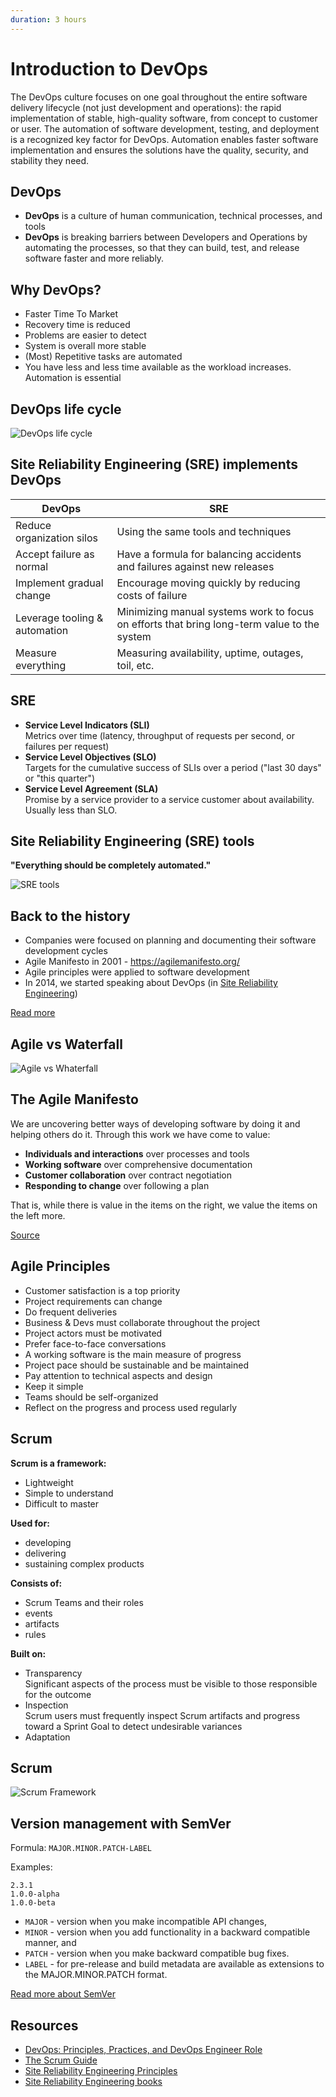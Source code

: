 ```yaml
---
duration: 3 hours
---
```


# Introduction to DevOps

The DevOps culture focuses on one goal throughout the entire software delivery lifecycle (not just development and operations): the rapid implementation of stable, high-quality software, from concept to customer or user. The automation of software development, testing, and deployment is a recognized key factor for DevOps. Automation enables faster software implementation and ensures the solutions have the quality, security, and stability they need.

## DevOps

- **DevOps** is a culture of human communication, technical processes, and tools
- **DevOps** is breaking barriers between Developers and Operations by automating the processes, so that they can build, test, and release software faster and more reliably.

## Why DevOps?

- Faster Time To Market
- Recovery time is reduced
- Problems are easier to detect
- System is overall more stable
- (Most) Repetitive tasks are automated
- You have less and less time available as the workload increases. Automation is essential

## DevOps life cycle

![DevOps life cycle](image/devops.png)

## Site Reliability Engineering (SRE) implements DevOps

| DevOps                        | SRE                     |
| ----------------------------- | ----------------------  |
| Reduce organization silos     | Using the same tools and techniques |
| Accept failure as normal      | Have a formula for balancing accidents and failures against new releases  |
| Implement gradual change      | Encourage moving quickly by reducing costs of failure |
| Leverage tooling & automation | Minimizing manual systems work to focus on efforts that bring long-term value to the system  |
| Measure everything            | Measuring availability, uptime, outages, toil, etc. |

## SRE

- **Service Level Indicators (SLI)**   
  Metrics over time (latency, throughput of requests per second, or failures per request)
- **Service Level Objectives (SLO)**   
  Targets for the cumulative success of SLIs over a period ("last 30 days" or "this quarter")
- **Service Level Agreement (SLA)**   
  Promise by a service provider to a service customer about availability. Usually less than SLO.

## Site Reliability Engineering (SRE) tools

**"Everything should be completely automated."**

![SRE tools](image/SRE-tools.jpg)

## Back to the history

- Companies were focused on planning and documenting their software development cycles
- Agile Manifesto in 2001 - https://agilemanifesto.org/
- Agile principles were applied to software development
- In 2014, we started speaking about DevOps (in [Site Reliability Engineering](https://landing.google.com/sre/books/))

[Read more](https://www.atlassian.com/agile/manifesto)

## Agile vs Waterfall

![Agile vs Whaterfall](image/waterfall-and-agile-methods.jpg)

## The Agile Manifesto

We are uncovering better ways of developing software by doing it and helping others do it. Through this work we have come to value:

- **Individuals and interactions** over processes and tools
- **Working software** over comprehensive documentation
- **Customer collaboration** over contract negotiation
- **Responding to change** over following a plan

That is, while there is value in the items on the right, we value the items on the left more.

[Source](https://agilemanifesto.org/)

## Agile Principles

- Customer satisfaction is a top priority
- Project requirements can change
- Do frequent deliveries
- Business & Devs must collaborate throughout the project
- Project actors must be motivated
- Prefer face-to-face conversations
- A working software is the main measure of progress
- Project pace should be sustainable and be maintained
- Pay attention to technical aspects and design
- Keep it simple
- Teams should be self-organized
- Reflect on the progress and process used regularly

## Scrum

**Scrum is a framework:**

- Lightweight
- Simple to understand
- Difficult to master

**Used for:**

- developing
- delivering
- sustaining complex products

**Consists of:**

- Scrum Teams and their roles
- events
- artifacts
- rules

**Built on:**

- Transparency   
  Significant aspects of the process must be visible to those responsible for the outcome
- Inspection   
  Scrum users must frequently inspect Scrum artifacts and progress toward a Sprint Goal to detect undesirable variances
- Adaptation
  
## Scrum

![Scrum Framework](image/scrum-framework.png)

## Version management with SemVer

Formula: `MAJOR.MINOR.PATCH-LABEL`

Examples:
```
2.3.1
1.0.0-alpha
1.0.0-beta
```

- `MAJOR` - version when you make incompatible API changes,
- `MINOR` - version when you add functionality in a backward compatible manner, and
- `PATCH` - version when you make backward compatible bug fixes.
- `LABEL` - for pre-release and build metadata are available as extensions to the MAJOR.MINOR.PATCH format.

[Read more about SemVer](https://semver.org/)

## Resources

- [DevOps: Principles, Practices, and DevOps Engineer Role](https://www.altexsoft.com/blog/engineering/devops-principles-practices-and-devops-engineer-role/)
- [The Scrum Guide](https://www.scrumguides.org/scrum-guide.html)
- [Site Reliability Engineering Principles](https://medium.com/@alexbmeng/site-reliability-engineering-principals-fd52229bfcd6)
- [Site Reliability Engineering books](https://landing.google.com/sre/books/)
